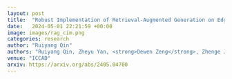 ```yaml
---
layout: post
title:  "Robust Implementation of Retrieval-Augmented Generation on Edge-based Computing-in-Memory Architectures"
date:   2024-05-01 22:21:59 +00:00
image: images/rag_cim.png
categories: research
author: "Ruiyang Qin"
authors: "Ruiyang Qin, Zheyu Yan, <strong>Dewen Zeng</strong>, Zhenge Jia, Dancheng Liu, Jianbo Liu, Zhi Zheng, Ningyuan Cao, Kai Ni, Jinjun Xiong and Yiyu Shi"
venue: "ICCAD"
arxiv: https://arxiv.org/abs/2405.04700
---
```

